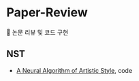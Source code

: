 # Paper-Review
:pencil: 논문 리뷰 및 코드 구현

## NST

+ [A Neural Algorithm of Artistic Style](https://arxiv.org/abs/1508.06576), code
